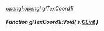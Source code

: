 _[opengl](../../modules/opengl/opengl-module.md):[opengl](../../modules/opengl/opengl-module.md).glTexCoord1i_
##### Function glTexCoord1i:Void( s:[GLint](../../modules/opengl/opengl-glint.md) )
